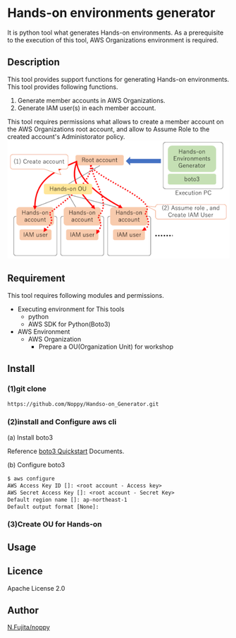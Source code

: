 # Hands-on environments generator
It is python tool what generates Hands-on environments. As a prerequisite to the execution of this tool, AWS Organizations environment is required.
## Description
This tool provides support functions for generating Hands-on environments. This tool provides following functions.
1. Generate member accounts in AWS Organizations.
1. Generate IAM user(s) in each member account.

This tool requires permissions what allows to create a member account on the AWS Organizations root account, and allow to  Assume Role to the created account's Administorator policy.
![Overview](Documents/Readme-overview.png)
## Requirement
This tool requires following modules and permissions.
- Executing environment for This tools
    - python
    - AWS SDK for Python(Boto3)
- AWS Environment
    - AWS Organization
        - Prepare a OU(Organization Unit) for workshop
## Install
### (1)git clone
```
https://github.com/Noppy/Handso-on_Generator.git
```
### (2)install and Configure aws cli
(a) Install boto3

Reference [boto3 Quickstart](https://boto3.amazonaws.com/v1/documentation/api/latest/guide/quickstart.html) Documents.

(b) Configure boto3
```
$ aws configure
AWS Access Key ID []: <root account - Access key>
AWS Secret Access Key []: <root account - Secret Key>
Default region name []: ap-northeast-1
Default output format [None]: 
```
### (3)Create OU for Hands-on

## Usage


## Licence
Apache License 2.0
## Author
[N.Fujita/noppy](https://github.com/Noppy)